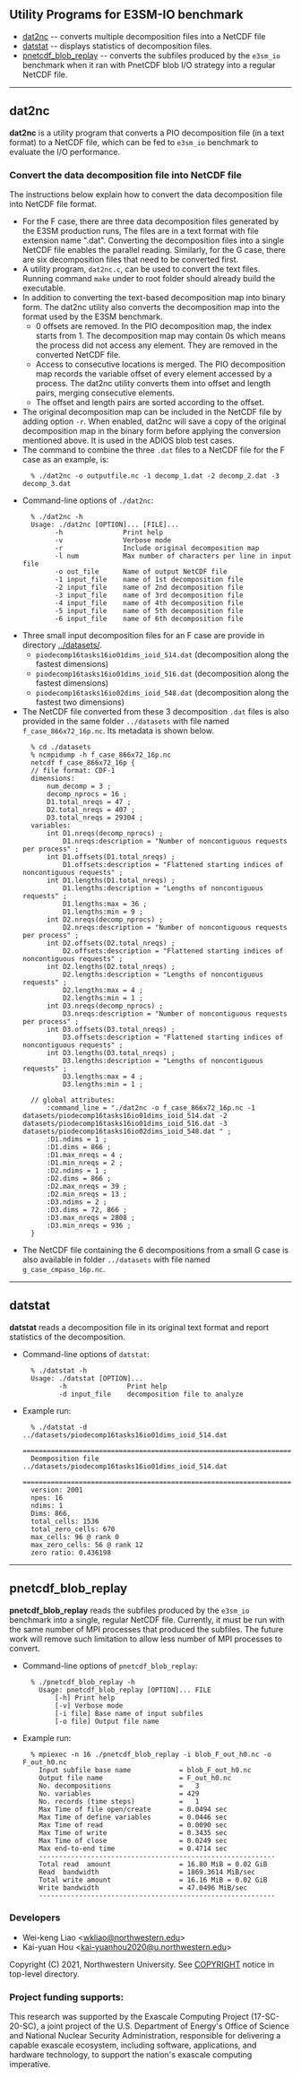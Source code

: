 ## Utility Programs for E3SM-IO benchmark

* [dat2nc](#dat2nc) -- converts multiple decomposition files into a NetCDF file
* [datstat](#datstat) -- displays statistics of decomposition files.
* [pnetcdf_blob_replay](#pnetcdf_blob_replay) -- converts the subfiles produced
  by the `e3sm_io` benchmark when it ran with PnetCDF blob I/O strategy into a
  regular NetCDF file.

---
## dat2nc
**dat2nc** is a utility program that converts a PIO decomposition file (in a
text format) to a NetCDF file, which can be fed to `e3sm_io` benchmark to
evaluate the I/O performance.

### Convert the data decomposition file into NetCDF file
The instructions below explain how to convert the data decomposition file into
NetCDF file format.
* For the F case, there are three data decomposition files generated by the
  E3SM production runs, The files are in a text format with file extension name
  ".dat". Converting the decomposition files into a single NetCDF file enables
  the parallel reading. Similarly, for the G case, there are six decomposition
  files that need to be converted first.
* A utility program, `dat2nc.c`, can be used to convert the text files. Running
  command `make` under to root folder should already build the executable.
* In addition to converting the text-based decomposition map into binary form. 
  The dat2nc utility also converts the decomposition map into the format used by
  the E3SM benchmark.
  + 0 offsets are removed.
    In the PIO decomposition map, the index starts from 1. The decomposition map 
    may contain 0s which means the process did not access any element. They are 
    removed in the converted NetCDF file.
  + Access to consecutive locations is merged.
    The PIO decomposition map records the variable offset of every element accessed
    by a process. The dat2nc utility converts them into offset and length pairs, 
    merging consecutive elements.
  + The offset and length pairs are sorted according to the offset.
* The original decomposition map can be included in the NetCDF file by adding 
  option `-r`. When enabled, dat2nc will save a copy of the original decomposition 
  map in the binary form before applying the conversion mentioned above. It is used 
  in the ADIOS blob test cases.
* The command to combine the three `.dat` files to a NetCDF file for the F case
  as an example, is:
  ```
    % ./dat2nc -o outputfile.nc -1 decomp_1.dat -2 decomp_2.dat -3 decomp_3.dat
  ```
* Command-line options of `./dat2nc`:
  ```
    % ./dat2nc -h
    Usage: ./dat2nc [OPTION]... [FILE]...
          -h               Print help
          -v               Verbose mode
          -r               Include original decomposition map
          -l num           Max number of characters per line in input file
          -o out_file      Name of output NetCDF file
          -1 input_file    name of 1st decomposition file
          -2 input_file    name of 2nd decomposition file
          -3 input_file    name of 3rd decomposition file
          -4 input_file    name of 4th decomposition file
          -5 input_file    name of 5th decomposition file
          -6 input_file    name of 6th decomposition file
  ```
* Three small input decomposition files for an F case are provide in
  directory [../datasets/](../datasets/).
  * `piodecomp16tasks16io01dims_ioid_514.dat`  (decomposition along the fastest dimensions)
  * `piodecomp16tasks16io01dims_ioid_516.dat`  (decomposition along the fastest dimensions)
  * `piodecomp16tasks16io02dims_ioid_548.dat`  (decomposition along the fastest two dimensions)
* The NetCDF file converted from these 3 decomposition `.dat` files is also
  provided in the same folder `../datasets` with file named
  `f_case_866x72_16p.nc`. Its metadata is shown below.
  ```
    % cd ./datasets
    % ncmpidump -h f_case_866x72_16p.nc
    netcdf f_case_866x72_16p {
    // file format: CDF-1
    dimensions:
        num_decomp = 3 ;
        decomp_nprocs = 16 ;
        D1.total_nreqs = 47 ;
        D2.total_nreqs = 407 ;
        D3.total_nreqs = 29304 ;
    variables:
        int D1.nreqs(decomp_nprocs) ;
            D1.nreqs:description = "Number of noncontiguous requests per process" ;
        int D1.offsets(D1.total_nreqs) ;
            D1.offsets:description = "Flattened starting indices of noncontiguous requests" ;
        int D1.lengths(D1.total_nreqs) ;
            D1.lengths:description = "Lengths of noncontiguous requests" ;
            D1.lengths:max = 36 ;
            D1.lengths:min = 9 ;
        int D2.nreqs(decomp_nprocs) ;
            D2.nreqs:description = "Number of noncontiguous requests per process" ;
        int D2.offsets(D2.total_nreqs) ;
            D2.offsets:description = "Flattened starting indices of noncontiguous requests" ;
        int D2.lengths(D2.total_nreqs) ;
            D2.lengths:description = "Lengths of noncontiguous requests" ;
            D2.lengths:max = 4 ;
            D2.lengths:min = 1 ;
        int D3.nreqs(decomp_nprocs) ;
            D3.nreqs:description = "Number of noncontiguous requests per process" ;
        int D3.offsets(D3.total_nreqs) ;
            D3.offsets:description = "Flattened starting indices of noncontiguous requests" ;
        int D3.lengths(D3.total_nreqs) ;
            D3.lengths:description = "Lengths of noncontiguous requests" ;
            D3.lengths:max = 4 ;
            D3.lengths:min = 1 ;

    // global attributes:
        :command_line = "./dat2nc -o f_case_866x72_16p.nc -1 datasets/piodecomp16tasks16io01dims_ioid_514.dat -2 datasets/piodecomp16tasks16io01dims_ioid_516.dat -3 datasets/piodecomp16tasks16io02dims_ioid_548.dat " ;
        :D1.ndims = 1 ;
        :D1.dims = 866 ;
        :D1.max_nreqs = 4 ;
        :D1.min_nreqs = 2 ;
        :D2.ndims = 1 ;
        :D2.dims = 866 ;
        :D2.max_nreqs = 39 ;
        :D2.min_nreqs = 13 ;
        :D3.ndims = 2 ;
        :D3.dims = 72, 866 ;
        :D3.max_nreqs = 2808 ;
        :D3.min_nreqs = 936 ;
    }
  ```
* The NetCDF file containing the 6 decompositions from a small G case is also
  available in folder `../datasets` with file named `g_case_cmpaso_16p.nc`.

---
## datstat
**datstat** reads a decomposition file in its original text format and report
statistics of the decomposition.

* Command-line options of `datstat`:
  ```
    % ./datstat -h
    Usage: ./datstat [OPTION]...
           -h               Print help
           -d input_file    decomposition file to analyze
  ```

* Example run:
  ```
    % ./datstat -d ../datasets/piodecomp16tasks16io01dims_ioid_514.dat
    =========================================================================
    Deomposition file ../datasets/piodecomp16tasks16io01dims_ioid_514.dat
    =========================================================================
    version: 2001
    npes: 16
    ndims: 1
    Dims: 866,
    total_cells: 1536
    total_zero_cells: 670
    max_cells: 96 @ rank 0
    max_zero_cells: 56 @ rank 12
    zero ratio: 0.436198
  ```

---
## pnetcdf_blob_replay
**pnetcdf_blob_replay** reads the subfiles produced by the `e3sm_io` benchmark
into a single, regular NetCDF file. Currently, it must be run with the same
number of MPI processes that produced the subfiles. The future work will remove
such limitation to allow less number of MPI processes to convert.

* Command-line options of `pnetcdf_blob_replay`:
  ```
    % ./pnetcdf_blob_replay -h
      Usage: pnetcdf_blob_replay [OPTION]... FILE
          [-h] Print help
          [-v] Verbose mode
          [-i file] Base name of input subfiles
          [-o file] Output file name
  ```
* Example run:
  ```
    % mpiexec -n 16 ./pnetcdf_blob_replay -i blob_F_out_h0.nc -o F_out_h0.nc
      Input subfile base name            = blob_F_out_h0.nc
      Output file name                   = F_out_h0.nc
      No. decompositions                 =   3
      No. variables                      = 429
      No. records (time steps)           =   1
      Max Time of file open/create       = 0.0494 sec
      Max Time of define variables       = 0.0446 sec
      Max Time of read                   = 0.0090 sec
      Max Time of write                  = 0.3435 sec
      Max Time of close                  = 0.0249 sec
      Max end-to-end time                = 0.4714 sec
      -----------------------------------------------------------
      Total read  amount                 = 16.80 MiB = 0.02 GiB
      Read  bandwidth                    = 1869.3614 MiB/sec
      Total write amount                 = 16.16 MiB = 0.02 GiB
      Write bandwidth                    = 47.0496 MiB/sec
      -----------------------------------------------------------
  ```

### Developers
* Wei-keng Liao <<wkliao@northwestern.edu>>
* Kai-yuan Hou <<kai-yuanhou2020@u.northwestern.edu>>

Copyright (C) 2021, Northwestern University.
See [COPYRIGHT](COPYRIGHT) notice in top-level directory.

### Project funding supports:
This research was supported by the Exascale Computing Project (17-SC-20-SC), a
joint project of the U.S. Department of Energy's Office of Science and National
Nuclear Security Administration, responsible for delivering a capable exascale
ecosystem, including software, applications, and hardware technology, to
support the nation's exascale computing imperative.

